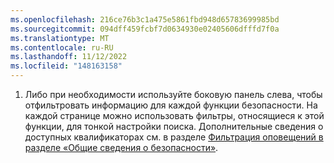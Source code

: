 ```yaml
---
ms.openlocfilehash: 216ce76b3c1a475e5861fbd948d65783699985bd
ms.sourcegitcommit: 094dff459fcbf7d0634930e02405606dfffd7f0a
ms.translationtype: MT
ms.contentlocale: ru-RU
ms.lasthandoff: 11/12/2022
ms.locfileid: "148163158"
---
```

1. Либо при необходимости используйте боковую панель слева, чтобы отфильтровать информацию для каждой функции безопасности. На каждой странице можно использовать фильтры, относящиеся к этой функции, для тонкой настройки поиска. Дополнительные сведения о доступных квалификаторах см. в разделе [Фильтрация оповещений в разделе «Общие сведения о безопасности»](/code-security/security-overview/filtering-alerts-in-the-security-overview).
